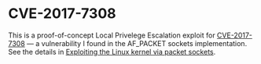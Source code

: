 CVE-2017-7308
=============

This is a proof-of-concept Local Privelege Escalation exploit for [CVE-2017-7308](https://cve.mitre.org/cgi-bin/cvename.cgi?name=2017-7308) — a vulnerability I found in the AF\_PACKET sockets implementation.
See the details in [Exploiting the Linux kernel via packet sockets](https://googleprojectzero.blogspot.com/2017/05/exploiting-linux-kernel-via-packet.html).
